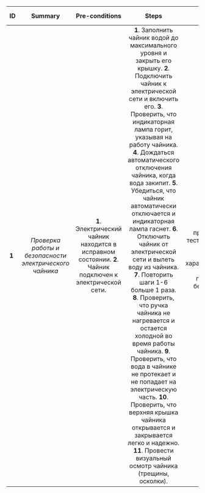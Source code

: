 ID | Summary | Pre-conditions | Steps | Expected results
:--|:-------:|:--------------:|:-----:|-----------------:
**1** | *Проверка работы и безопасности электрического чайника* | **1**. Электрический чайник находится в исправном состоянии. **2**. Чайник подключен к электрической сети. | **1**. Заполнить чайник водой до максимального уровня и закрыть его крышку. **2**. Подключить чайник к электрической сети и включить его. **3**. Проверить, что индикаторная лампа горит, указывая на работу чайника. **4**. Дождаться автоматического отключения чайника, когда вода закипит. **5**. Убедиться, что чайник автоматически отключается и индикаторная лампа гаснет. **6**. Отключить чайник от электрической сети и вылеть воду из чайника. **7**. Повторить шаги 1-6 больше 1 раза.  **8**. Проверить, что ручка чайника не нагревается и остается холодной во время работы чайника. **9**. Проверить, что вода в чайнике не протекает и не попадает на электрическую часть. **10**. Проверить, что верхняя крышка чайника открывается и закрывается легко и надежно. **11**. Провести визуальный осмотр чайника (трещины, осколки). | Велосипед проходит все тесты успешно, все его функции и характеристики работают правильно и без проблем. 
